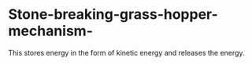 # Stone-breaking-grass-hopper-mechanism-
This stores energy in the form of kinetic energy  and releases the energy.
